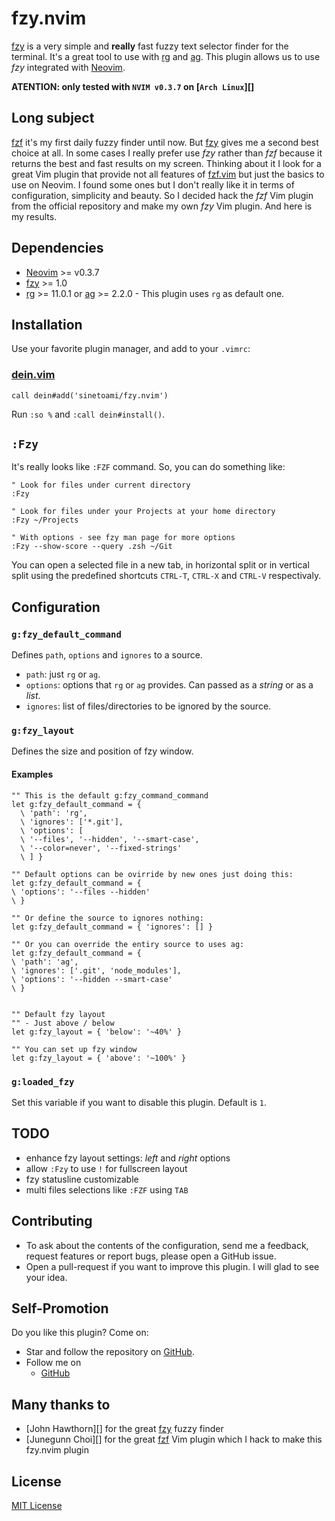 # fzy.nvim
[fzy][] is a very simple and **really** fast fuzzy text selector finder for 
the terminal. It's a great tool to use with [rg][] and [ag][]. 
This plugin allows us to use *fzy* integrated with [Neovim][].

**ATENTION: only tested with `NVIM v0.3.7` on [`Arch Linux`][]**

## Long subject
[fzf][] it's my first daily fuzzy finder until now. But [fzy][] gives me a second best choice at all. In some cases I really prefer use *fzy* rather than *fzf* because it returns the best and fast results on my screen. Thinking about it I look for a great Vim plugin that provide not all features of [fzf.vim][] but just the basics to use on Neovim. I found some ones but I don't really like it in terms of configuration, simplicity and beauty. So I decided hack the *fzf* Vim plugin from the official repository and make my own *fzy* Vim plugin. And here is my results.

## Dependencies
- [Neovim][] >= v0.3.7
- [fzy][] >= 1.0
- [rg][] >= 11.0.1 or [ag][] >= 2.2.0 - This plugin uses `rg` as default 
    one.

## Installation
Use your favorite plugin manager, and add to your `.vimrc`: 

### [dein.vim][] 
```vim
call dein#add('sinetoami/fzy.nvim')
```
Run `:so %` and `:call dein#install()`.

## `:Fzy`
It's really looks like `:FZF` command. So, you can do something like:
```vim
" Look for files under current directory
:Fzy

" Look for files under your Projects at your home directory
:Fzy ~/Projects

" With options - see fzy man page for more options
:Fzy --show-score --query .zsh ~/Git
```

You can open a selected file in a new tab, in horizontal split or in vertical split using the predefined shortcuts `CTRL-T`, `CTRL-X` and `CTRL-V` respectivaly.

## Configuration
### `g:fzy_default_command` 
Defines `path`, `options` and `ignores` to a source.
- `path`: just `rg` or `ag`.
- `options`: options that `rg` or `ag` provides. Can passed as a *string* 
    or as a *list*.
- `ignores`: list of files/directories to be ignored by the 
    source.

### `g:fzy_layout`
Defines the size and position of fzy window.

#### Examples
```vim
"" This is the default g:fzy_command_command
let g:fzy_default_command = {
  \ 'path': 'rg',
  \ 'ignores': ['*.git'],
  \ 'options': [
  \ '--files', '--hidden', '--smart-case', 
  \ '--color=never', '--fixed-strings'
  \ ] }

"" Default options can be ovirride by new ones just doing this:
let g:fzy_default_command = {
\ 'options': '--files --hidden'
\ }

"" Or define the source to ignores nothing:
let g:fzy_default_command = { 'ignores': [] }

"" Or you can override the entiry source to uses ag:
let g:fzy_default_command = {
\ 'path': 'ag',
\ 'ignores': ['.git', 'node_modules'],
\ 'options': '--hidden --smart-case'
\ }


"" Default fzy layout
"" - Just above / below
let g:fzy_layout = { 'below': '~40%' }

"" You can set up fzy window
let g:fzy_layout = { 'above': '~100%' }
```

### `g:loaded_fzy`
Set this variable if you want to disable this plugin. Default is `1`.

## TODO
- enhance fzy layout settings: *left* and *right* options
- allow `:Fzy` to use `!` for fullscreen layout
- fzy statusline customizable
- multi files selections like `:FZF` using `TAB`

## Contributing
- To ask about the contents of the configuration, send me a feedback, 
    request features or report bugs, please open a GitHub issue.
- Open a pull-request if you want to improve this plugin. 
    I will glad to see your idea.

## Self-Promotion
Do you like this plugin? Come on:
- Star and follow the repository on [GitHub](https://github.com/sinetoami/fzy.nvim).
- Follow me on
  - [GitHub](https://github.com/sinetoami)

## Many thanks to
- [John Hawthorn][] for the great [fzy][] fuzzy finder
- [Junegunn Choi][] for the great [fzf][] Vim plugin which I hack to make 
    this fzy.nvim plugin

## License
[MIT License](LICENSE)

[fzy]: https://github.com/jhawthorn/fzy
[fzf]: https://github.com/junegunn/fzy
[rg]: https://github.com/BurntSushi/ripgrep
[ag]: http://geoff.greer.fm/ag/
[Neovim]: https://neovim.io
[`ArchLinux`]: https://archlinux.org
[fzf.vim]: https://github.com/junegunn/fzf.vim
[dein.vim]: https://github.com/Shougo/dein.vim
